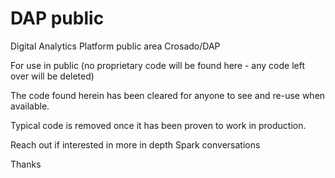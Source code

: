 # DAP public 
Digital Analytics Platform public area
Crosado/DAP

For use in public (no proprietary code will be found here - any code left over will be deleted)

The code found herein has been cleared for anyone to see and re-use when available.

Typical code is removed once it has been proven to work in production.

Reach out if interested in more in depth Spark conversations

Thanks

